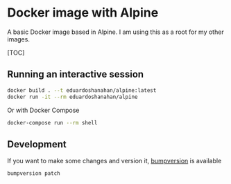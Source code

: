 # Docker image with  Alpine

A basic Docker image based in Alpine. I am using this as a root for my other images.

[TOC]

## Running an interactive session

```bash
docker build . --t eduardoshanahan/alpine:latest
docker run -it --rm eduardoshanahan/alpine
```

Or with Docker Compose

```bash
docker-compose run --rm shell
```

## Development

If you want to make some changes and version it, [bumpversion](https://pypi.python.org/pypi/bumpversion) is available

```bash
bumpversion patch
```
